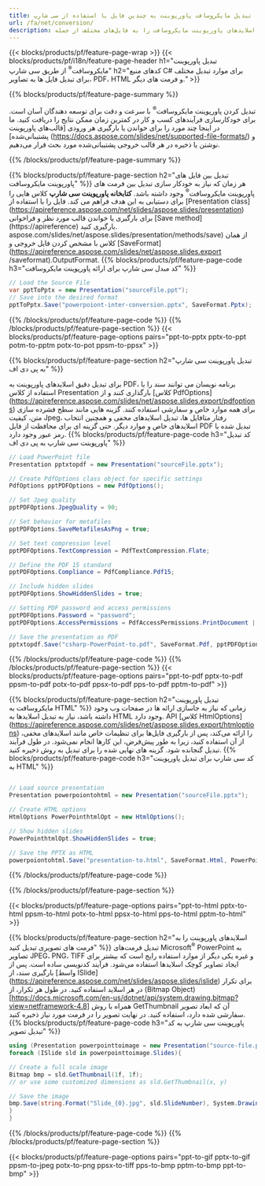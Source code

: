 ```yaml
---
title: تبدیل مایکروسافت پاورپوینت به چندین فایل با استفاده از سی شارپ
url: /fa/net/conversion/
description: اسلایدهای پاورپوینت مایکروسافت را به فایل‌های مختلف از جمله PDF، HTML و فرمت‌های تصویر در .NET Framework، .NET Core، Windows Azure، Mono یا Xamarin تبدیل کنید.
---
```


{{< blocks/products/pf/feature-page-wrap >}}
{{< blocks/products/pf/i18n/feature-page-header h1="تبدیل پاورپوینت مایکروسافت<sup>®</sup> از طریق سی شارپ" h2="کدهای منبع C# برای موارد تبدیل مختلف برای تبدیل فایل ها به تصاویر، PDF، HTML و فرمت های دیگر." >}}

{{% blocks/products/pf/feature-page-summary %}}

تبدیل کردن پاورپوینت مایکروسافت<sup>®</sup> با سرعت و دقت برای توسعه دهندگان آسان است. برای خودکارسازی فرآیندهای کسب و کار در کمترین زمان ممکن نتایج را دریافت کنید. ما در اینجا چند مورد را برای خواندن یا بارگیری هر ورودی [قالب‌های پاورپوینت پشتیبانی‌شده] (https://docs.aspose.com/slides/net/supported-file-formats/) و نوشتن یا ذخیره در هر قالب خروجی پشتیبانی‌شده مورد بحث قرار می‌دهیم. 

{{% /blocks/products/pf/feature-page-summary  %}}

{{% blocks/products/pf/feature-page-section  h2="تبدیل بین فایل های پاورپوینت مایکروسافت" %}}
هر زمان که نیاز به خودکار سازی تبدیل بین فرمت های پاورپوینت مایکروسافت<sup>®</sup> وجود داشته باشد. **کتابخانه پاورپوینت سی شارپ** کلاس هایی را برای دستیابی به این هدف فراهم می کند. فایل را با استفاده از [Presentation class] (https://apireference.aspose.com/net/slides/aspose.slides/presentation) برای بارگیری یا خواندن قالب مورد نظر و فراخوانی [Save method] (https://apireference) بارگیری کنید. aspose.com/slides/net/aspose.slides/presentation/methods/save) از همان کلاس با مشخص کردن فایل خروجی و [SaveFormat](https://apireference.aspose.com/slides/net/aspose.slides.export /saveformat).OutputFormat. 
{{% blocks/products/pf/feature-page-code h3="کد مبدل سی شارپ برای ارائه پاورپوینت مایکروسافت" %}}

```cs
// Load the Source File
var pptToPptx = new Presentation("sourceFile.ppt");
// Save into the desired format
pptToPptx.Save("powerpoiont-inter-conversion.pptx", SaveFormat.Pptx);   
```
{{% /blocks/products/pf/feature-page-code  %}}
{{% /blocks/products/pf/feature-page-section %}}
{{< blocks/products/pf/feature-page-options pairs="ppt-to-pptx pptx-to-ppt potm-to-pptm potx-to-pot ppsm-to-ppsx" >}}


{{% blocks/products/pf/feature-page-section  h2="تبدیل پاورپوینت سی شارپ به پی دی اف" %}}

برای تبدیل دقیق اسلایدهای پاورپوینت به PDF، برنامه نویسان می توانند سند را با استفاده از کلاس Presentation بارگذاری کنند و از [کلاس PdfOptions] (https://apireference.aspose.com/slides/net/aspose.slides.export/pdfoptions) برای همه موارد خاص و سفارشی استفاده کنند. گزینه هایی مانند سطح فشرده سازی متن، کیفیت Jpeg، رفتار متافایل ها، تبدیل اسلایدهای مخفی و همچنین انتخاب اسلایدهای خاص و موارد دیگر. حتی گزینه ای برای محافظت از فایل PDF تبدیل شده با رمز عبور وجود دارد.
{{% blocks/products/pf/feature-page-code h3="کد تبدیل پاورپوینت سی شارپ به پی دی اف" %}}

```cs
// Load PowerPoint file
Presentation pptxtopdf = new Presentation("sourceFile.pptx");

// Create PdfOptions class object for specific settings
PdfOptions pptPDFOptions = new PdfOptions();

// Set Jpeg quality
pptPDFOptions.JpegQuality = 90;

// Set behavior for metafiles
pptPDFOptions.SaveMetafilesAsPng = true;

// Set text compression level
pptPDFOptions.TextCompression = PdfTextCompression.Flate;

// Define the PDF 15 standard
pptPDFOptions.Compliance = PdfCompliance.Pdf15;

// Include hidden slides
pptPDFOptions.ShowHiddenSlides = true;

// Setting PDF password and access permissions
pptPDFOptions.Password = "password";
pptPDFOptions.AccessPermissions = PdfAccessPermissions.PrintDocument | PdfAccessPermissions.HighQualityPrint;

// Save the presentation as PDF
pptxtopdf.Save("csharp-PowerPoint-to.pdf", SaveFormat.Pdf, pptPDFOptions);

```
{{% /blocks/products/pf/feature-page-code  %}}
{{% /blocks/products/pf/feature-page-section %}}
{{< blocks/products/pf/feature-page-options pairs="ppt-to-pdf pptx-to-pdf ppsm-to-pdf potx-to-pdf ppsx-to-pdf pps-to-pdf pptm-to-pdf" >}}


{{% blocks/products/pf/feature-page-section  h2="تبدیل پاورپوینت مایکروسافت به HTML" %}}
زمانی که نیاز به جاسازی ارائه ها در صفحات وب وجود داشته باشد، نیاز به تبدیل اسلایدها به HTML وجود دارد. API [کلاس HtmlOptions] (https://apireference.aspose.com/slides/net/aspose.slides.export/htmloptions) را ارائه می‌کند، پس از بارگیری فایل‌ها برای تنظیمات خاص مانند اسلایدهای مخفی، از آن استفاده کنید، زیرا به طور پیش‌فرض، این کارها انجام نمی‌شود. در طول فرآیند تبدیل گنجانده شود. گزینه های نهایی شده را برای تبدیل به روش ذخیره کنید.
{{% blocks/products/pf/feature-page-code h3="کد سی شارپ برای تبدیل پاورپوینت به HTML" %}}

```cs

// Load source presentation 
Presentation powerpoiontohtml = new Presentation("sourceFile.pptx");

// Create HTML options
HtmlOptions PowerPointhtmlOpt = new HtmlOptions();

// Show hidden slides
PowerPointhtmlOpt.ShowHiddenSlides = true;

// Save the PPTX as HTML
powerpoiontohtml.Save("presentation-to.html", SaveFormat.Html, PowerPointhtmlOpt); 

```
{{% /blocks/products/pf/feature-page-code %}}

{{% /blocks/products/pf/feature-page-section %}}

{{< blocks/products/pf/feature-page-options pairs="ppt-to-html pptx-to-html ppsm-to-html potx-to-html ppsx-to-html pps-to-html pptm-to-html" >}}

{{% blocks/products/pf/feature-page-section  h2="اسلایدهای پاورپوینت را به فرمت های تصویری تبدیل کنید" %}}
تبدیل فرمت‌های Microsoft<sup>®</sup> PowerPoint به تصاویر JPEG، PNG، TIFF و غیره یکی دیگر از موارد استفاده رایج است که بیشتر برای ایجاد تصاویر کوچک اسلایدها استفاده می‌شود. فرآیند کدنویسی ساده است. پس از بارگیری سند، از [واسط ISlide] (https://apireference.aspose.com/net/slides/aspose.slides/islide) برای تکرار در هر اسلاید استفاده کنید. در طول هر تکرار، از (Bitmap Object)[https://docs.microsoft.com/en-us/dotnet/api/system.drawing.bitmap?view=netframework-4.8] همراه با روش GetThumbnail آن که ابعاد تصویر سفارشی شده دارد، استفاده کنید. در نهایت تصویر را در فرمت مورد نیاز ذخیره کنید.
{{% blocks/products/pf/feature-page-code h3="پاورپوینت سی شارپ به کد تبدیل تصویر" %}}
```cs
using (Presentation powerpointtoimage = new Presentation("source-file.ppt")){
foreach (ISlide sld in powerpointtoimage.Slides){

// Create a full scale image
Bitmap bmp = sld.GetThumbnail(1f, 1f);
// or use some customized dimensions as sld.GetThumbnail(x, y)

// Save the image
bmp.Save(string.Format("Slide_{0}.jpg", sld.SlideNumber), System.Drawing.Imaging.ImageFormat.Jpeg);
}
}
```
{{% /blocks/products/pf/feature-page-code %}}
{{% /blocks/products/pf/feature-page-section %}}

{{< blocks/products/pf/feature-page-options pairs="ppt-to-gif pptx-to-gif ppsm-to-jpeg potx-to-png ppsx-to-tiff pps-to-bmp pptm-to-bmp ppt-to-bmp" >}}